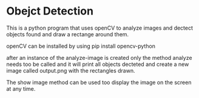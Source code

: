 # Obejct Detection

This is a python program that uses openCV to analyze images and dectect objects found and draw a rectange around them.

openCV can be installed by using pip install opencv-python

after an instance of the analyze-image is created only the method analyze needs too be called and 
it will print all objects decteted and create a new image called output.png with the rectangles drawn.

The show image method can be used too display the image on the screen at any time.

